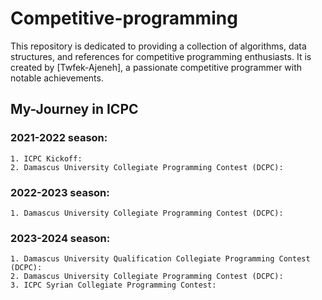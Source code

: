 # Competitive-programming

This repository is dedicated to providing a collection of algorithms, data structures, and references for competitive programming enthusiasts. It is created by [Twfek-Ajeneh], a passionate competitive programmer with notable achievements.

## My-Journey in ICPC

### 2021-2022 season:
    1. ICPC Kickoff:
    2. Damascus University Collegiate Programming Contest (DCPC):

### 2022-2023 season:
    1. Damascus University Collegiate Programming Contest (DCPC):

### 2023-2024 season:
    1. Damascus University Qualification Collegiate Programming Contest (DCPC):
    2. Damascus University Collegiate Programming Contest (DCPC):
    3. ICPC Syrian Collegiate Programming Contest:
